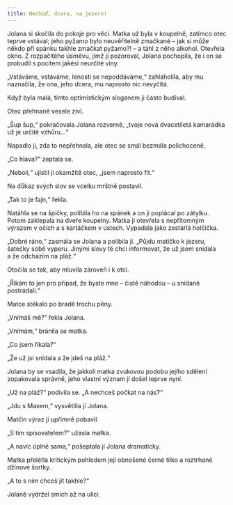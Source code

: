 ```yaml
---
title: Nechoď, dcero, na jezero!
---
```


Jolana si skočila do pokoje pro věci. Matka už byla v koupelně, zatímco otec teprve vstával; jeho pyžamo bylo neuvěřitelně zmačkané – jak si může někdo při spánku takhle zmačkat pyžamo?! – a táhl z něho alkohol. Otevřela okno. Z rozpačitého úsměvu, jímž ji pozoroval, Jolana pochopila, že i on se probudil s pocitem jakési neurčité viny.

  

„Vstáváme, vstáváme, lenosti se nepoddáváme,“ zahlaholila, aby mu naznačila, že ona, jeho dcera, mu naprosto nic nevyčítá.

Když byla malá, tímto optimistickým sloganem ji často budíval.

Otec přehnaně vesele zívl.

„Šup šup,“ pokračovala Jolana rozverně, „tvoje nová dvacetiletá kamarádka už je určitě vzhůru…“

Napadlo ji, zda to nepřehnala, ale otec se smál bezmála polichoceně.

„Co hlava?“ zeptala se.

„Nebolí,“ ujistil ji okamžitě otec, „jsem naprosto fit.“

Na důkaz svých slov se vcelku mrštně postavil.

„Tak to je fajn,“ řekla.

Natáhla se na špičky, políbila ho na spánek a on ji poplácal po zátylku. Potom zaklepala na dveře koupelny. Matka jí otevřela s nepřítomným výrazem v očích a s kartáčkem v ústech. Vypadala jako zestárlá holčička.

„Dobré ráno,“ zasmála se Jolana a políbila ji. „Půjdu matičko k jezeru, šatečky sobě vyperu. Jinými slovy tě chci informovat, že už jsem snídala a že odcházím na pláž.“

Otočila se tak, aby mluvila zároveň i k otci.

„Říkám to jen pro případ, že byste mne – čistě náhodou – u snídaně postrádali.“

Matce stékalo po bradě trochu pěny.

„Vnímáš mě?“ řekla Jolana.

„Vnímám,“ bránila se matka.

„Co jsem říkala?“

„Že už jsi snídala a že jdeš na pláž.“

Jolana by se vsadila, že jakkoli matka zvukovou podobu jejího sdělení zopakovala správně, jeho vlastní význam jí došel teprve nyní.

„Už na pláž?“ podivila se. „A nechceš počkat na nás?“

„Jdu s Maxem,“ vysvětlila jí Jolana.

Matčin výraz ji upřímně pobavil.

„S tím spisovatelem?“ užasla matka.

„A navíc úplně sama,“ pošeptala jí Jolana dramaticky.

Matka přelétla kritickým pohledem její obnošené černé tílko a roztrhané džínové šortky.

„A to s ním chceš jít takhle?“

Jolaně vydržel smích až na ulici.
